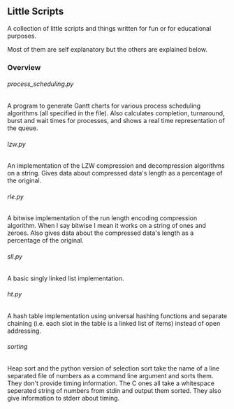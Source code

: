 ## Little Scripts

A collection of little scripts and things written for fun or for educational purposes.

Most of them are self explanatory but the others are explained below.

### Overview
###### process_scheduling.py
A program to generate Gantt charts for various process scheduling algorithms (all specified in the file). Also calculates completion, turnaround, burst and wait times for processes, and shows a real time representation of the queue.
###### lzw.py
An implementation of the LZW compression and decompression algorithms on a string. Gives data about compressed data's length as a percentage of the original.
###### rle.py
A bitwise implementation of the run length encoding compression algorithm. When I say bitwise I mean it works on a string of ones and zeroes. Also gives data about the compressed data's length as a percentage of the original.
###### sll.py
A basic singly linked list implementation.
###### ht.py
A hash table implementation using universal hashing functions and separate chaining (i.e. each slot in the table is a linked list of items) instead of open addressing.
###### sorting
Heap sort and the python version of selection sort take the name of a line separated file of numbers as a command line argument and sorts them. They don't provide timing information.
The C ones all take a whitespace seperated string of numbers from stdin and output them sorted. They also give information to stderr about timing.
